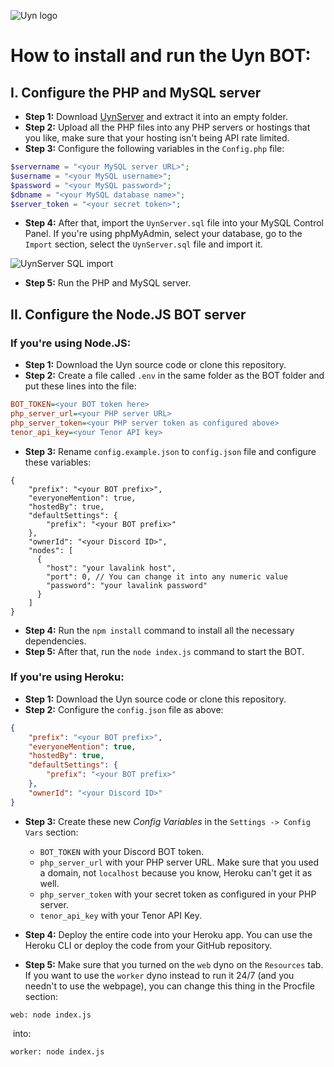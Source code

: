 ![Uyn logo](https://i.imgur.com/1UHPT0e.png)

# How to install and run the Uyn BOT:

## I. Configure the PHP and MySQL server

* **Step 1:** Download [UynServer](https://www.github.com/LilShieru/UynServer) and extract it into an empty folder.
* **Step 2:** Upload all the PHP files into any PHP servers or hostings that you like, make sure that your hosting isn't being API rate limited.
* **Step 3:** Configure the following variables in the `Config.php` file:

```php
$servername = "<your MySQL server URL>";
$username = "<your MySQL username>";
$password = "<your MySQL password>";
$dbname = "<your MySQL database name>";
$server_token = "<your secret token>";
```

* **Step 4:** After that, import the `UynServer.sql` file into your MySQL Control Panel. If you're using phpMyAdmin, select your database, go to the `Import` section, select the `UynServer.sql` file and import it.

![UynServer SQL import](https://i.imgur.com/fYF8ybo.png)

* **Step 5:** Run the PHP and MySQL server.

## II. Configure the Node.JS BOT server

### If you're using Node.JS:

* **Step 1:** Download the Uyn source code or clone this repository.
* **Step 2:** Create a file called `.env` in the same folder as the BOT folder and put these lines into the file:

```ini
BOT_TOKEN=<your BOT token here>
php_server_url=<your PHP server URL>
php_server_token=<your PHP server token as configured above>
tenor_api_key=<your Tenor API key>
```

* **Step 3:** Rename `config.example.json` to `config.json` file and configure these variables:

```json5
{
    "prefix": "<your BOT prefix>",
    "everyoneMention": true,
    "hostedBy": true,
    "defaultSettings": {
        "prefix": "<your BOT prefix>"
    },
    "ownerId": "<your Discord ID>",
    "nodes": [
      {
        "host": "your lavalink host",
        "port": 0, // You can change it into any numeric value
        "password": "your lavalink password"
      }
    ]
}
```



* **Step 4:** Run the `npm install` command to install all the necessary dependencies.
* **Step 5:** After that, run the `node index.js` command to start the BOT.

### If you're using Heroku:

* **Step 1:** Download the Uyn source code or clone this repository.
* **Step 2:** Configure the `config.json` file as above:

```json
{
    "prefix": "<your BOT prefix>",
    "everyoneMention": true,
    "hostedBy": true,
    "defaultSettings": {
        "prefix": "<your BOT prefix>"
    },
    "ownerId": "<your Discord ID>"
}
```

* **Step 3:** Create these new *Config Variables* in the `Settings -> Config Vars` section:
  * `BOT_TOKEN` with your Discord BOT token.
  * `php_server_url` with your PHP server URL. Make sure that you used a domain, not `localhost` because you know, Heroku can't get it as well.
  * `php_server_token` with your secret token as configured in your PHP server.
  * `tenor_api_key` with your Tenor API Key.

* **Step 4:** Deploy the entire code into your Heroku app. You can use the Heroku CLI or deploy the code from your GitHub repository.
* **Step 5:** Make sure that you turned on the `web` dyno on the `Resources` tab. If you want to use the `worker` dyno instead to run it 24/7 (and you needn't to use the webpage), you can change this thing in the Procfile section:

```
web: node index.js
```

​		into:

```
worker: node index.js
```